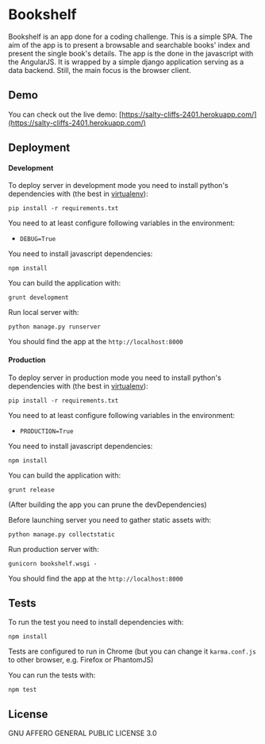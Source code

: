 # Bookshelf

Bookshelf is an app done for a coding challenge. This is a simple SPA. The aim of the app is to present a browsable and searchable books' index and present the single book's details.
The app is the done in the javascript with the AngularJS. It is wrapped by a simple django application serving as a data backend. Still, the main focus is the browser client.

## Demo

You can check out the live demo:
[https://salty-cliffs-2401.herokuapp.com/](https://salty-cliffs-2401.herokuapp.com/)

## Deployment

#### Development
To deploy server in development mode you need to install python's dependencies with (the best in [virtualenv](https://virtualenv.readthedocs.org/en/latest/userguide.html#usage)):
```
pip install -r requirements.txt
```

You need to at least configure following variables in the environment:
 * `DEBUG=True`
 
You need to install javascript dependencies:

```
npm install
```

You can build the application with:

```
grunt development
```
 
Run local server with:

```
python manage.py runserver
```
You should find the app at the `http://localhost:8000`

#### Production
To deploy server in production mode you need to install python's dependencies with (the best in [virtualenv](https://virtualenv.readthedocs.org/en/latest/userguide.html#usage)):

```
pip install -r requirements.txt
```

You need to at least configure following variables in the environment:
 * `PRODUCTION=True`
 
You need to install javascript dependencies:

```
npm install
```

You can build the application with:

```
grunt release
```

(After building the app you can prune the devDependencies)

Before launching server you need to gather static assets with:

```
python manage.py collectstatic
```

Run production server with:

```
gunicorn bookshelf.wsgi -
```

You should find the app at the `http://localhost:8000`

## Tests

To run the test you need to install dependencies with:

```
npm install
```

Tests are configured to run in Chrome (but you can change it `karma.conf.js` to other browser, e.g. Firefox or PhantomJS)

You can run the tests with:

```
npm test
```


## License
GNU AFFERO GENERAL PUBLIC LICENSE 3.0